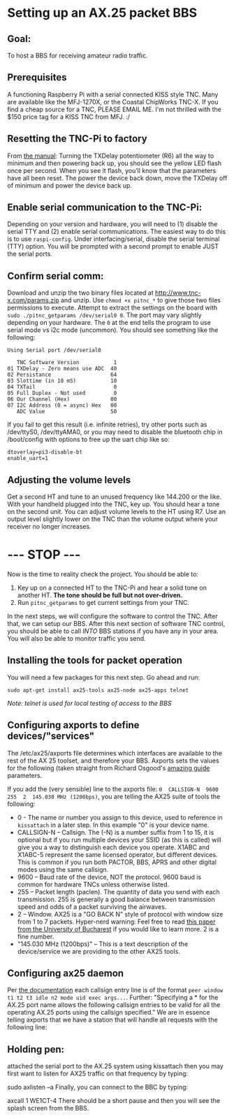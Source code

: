 # Setting up an AX.25 packet BBS

## Goal:

To host a BBS for receiving amateur radio traffic.


## Prerequisites

A functioning Raspberry Pi with a serial connected KISS style TNC. Many are available like the MFJ-1270X, or the Coastal ChipWorks TNC-X. If you find a cheap source for a TNC, PLEASE EMAIL ME. I'm not thrilled with the $150 price tag for a KISS TNC from MFJ. :/


## Resetting the TNC-Pi to factory

From [the manual](https://tnc-x.com/TNCPi.pdf): Turning the TXDelay potentiometer (R6) all the way to minimum and then powering back up, you should see the yellow LED flash once per second. When you see it flash, you’ll know that the parameters have all been reset. The power the device back down, move the TXDelay off of minimum and power the device back up.


## Enable serial communication to the TNC-Pi:

Depending on your version and hardware, you will need to (1) disable the serial TTY and (2) enable serial communications. The easiest way to do this is to use `raspi-config`. Under interfacing/serial, disable the serial terminal (TTY) option. You will be prompted with a second prompt to enable JUST the serial ports.


## Confirm serial comm:

Download and unzip the two binary files located at http://www.tnc-x.com/params.zip and unzip. Use `chmod +x pitnc_*` to give those two files permissions to execute. Attempt to extract the settings on the board with `sudo ./pitnc_getparams /dev/serial0 0`. The port may vary slightly depending on your hardware. The `0` at the end tells the program to use serial mode vs i2c mode (uncommon). You should see something like the following:

```
Using Serial port /dev/serial0

   TNC Software Version           1
01 TXDelay - Zero means use ADC  40
02 Persistance                   64
03 Slottime (in 10 mS)           10
04 TXTail                         0
05 Full Duplex - Not used         0
06 Our Channel (Hex)             00
07 I2C Address (0 = async) Hex   00
   ADC Value                     50
```

If you fail to get this result (i.e. infinite retries), try other ports such as /dev/ttyS0, /dev/ttyAMA0, or you may need to disable the bluetooth chip in /boot/config with options to free up the uart chip like so:

```
dtoverlay=pi3-disable-bt
enable_uart=1
```


## Adjusting the volume levels

Get a second HT and tune to an unused frequency like 144.200 or the like. With your handheld plugged into the TNC, key up. You should hear a tone on the second unit. You can adjust volume levels to the HT using R7. Use an output level slightly lower on the TNC than the volume output where your receiver no longer increases.


# --- STOP ---

Now is the time to reality check the project. You should be able to:

1. Key up on a connected HT to the TNC-Pi and hear a solid tone on another HT. **The tone should be full but not over-driven.**
2. Run `pitnc_getparams` to get current settings from your TNC.

In the next steps, we will configure the software to control the TNC. After that, we can setup our BBS. After this next section of software TNC control, you should be able to call _INTO_ BBS stations if you have any in your area. You will also be able to monitor traffic you send.


## Installing the tools for packet operation

You will need a few packages for this next step. Go ahead and run:

`sudo apt-get install ax25-tools ax25-node ax25-apps telnet`

_Note: telnet is used for local testing of access to the BBS_


## Configuring axports to define devices/"services"

The /etc/ax25/axports file determines which interfaces are available to the rest of the AX 25 toolset, and therefore your BBS. Axports sets the values for the following (taken straight from Richard Osgood's [amazing guide](https://www.richardosgood.com/blog/how-to-setup-a-raspberry-pi-packet-radio-node-with-zork/) parameters.

If you add the (very sensible) line to the axports file: `0  CALLSIGN-N  9600  255  2  145.030 MHz (1200bps)`, you are telling the AX25 suite of tools the following:

- 0 - The name or number you assign to this device, used to reference in `kissattach` in a later step. In this example "0" is your device name.
- CALLSIGN-N – Callsign. The (-N) is a number suffix from 1 to 15, it is optional but if you run multiple devices your SSID (as this is called) will give you a way to distinguish each device you operate. X1ABC and X1ABC-5 represent the same licensed operator, but different devices. This is common if you run both PACTOR, BBS, APRS and other digital modes using the same callsign.
- 9600 – Baud rate of the device, NOT the protocol. 9600 baud is common for hardware TNCs unless otherwise listed.
- 255 – Packet length (paclen). The quantity of data you send with each transmission. 255 is generally a good balance between transmission speed and odds of a packet surviving the airwaves.
- 2 – Window. AX25 is a "GO BACK N" style of protocol with window size from 1 to 7 packets. Hyper-nerd warning: Feel free to read [this paper from the University of Bucharest](https://ftp.unpad.ac.id/orari/library/library-sw-hw/amateur-radio/packet-radio/simp.pdf) if you would like to learn more. 2 is a fine number.
- "145.030 MHz (1200bps)" – This is a text description of the device/service we are providing to the other AX25 tools.


## Configuring ax25 daemon 

Per [the documentation](http://manpages.ubuntu.com/manpages/trusty/man5/ax25d.conf.5.html) each callsign entry line is of the format `peer window t1 t2 t3 idle n2 mode uid exec args...`. Further: "Specifying a * for the AX.25 port name allows the following callsign entries to be valid for all the operating AX.25 ports using the callsign specified." We are in essence telling axports that we have a station that will handle all requests with the following line:



Holding pen:
------------

attached the serial port to the AX.25 system using kissattach
then you may first want to listen for AX25 traffic on that frequency by typing:

 sudo axlisten –a
Finally, you can connect to the BBC by typing:

 axcall 1 WE1CT-4
There should be a short pause and then you will see the splash screen from the BBS.
